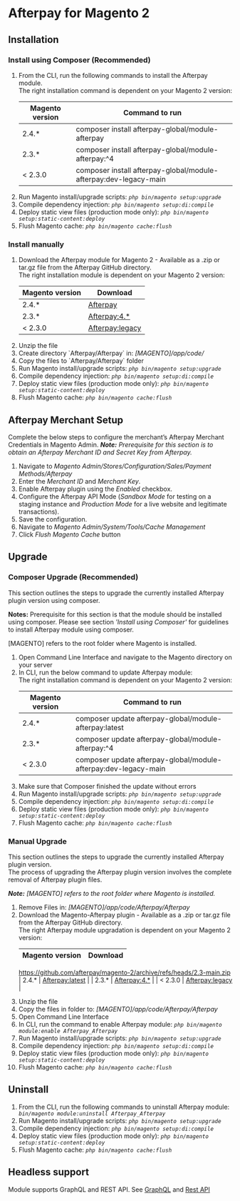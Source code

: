 # Afterpay for Magento 2

## Installation

### Install using Composer (Recommended)
<ol>
<li> From the CLI, run the following commands to install the Afterpay module. 
<br/>The right installation command is dependent on your Magento 2 version:

| Magento version | Command to run                                              |
|-----------------|-------------------------------------------------------------|
| 2.4.*           | composer install afterpay-global/module-afterpay            |
| 2.3.*           | composer install afterpay-global/module-afterpay:^4         |
| < 2.3.0         | composer install afterpay-global/module-afterpay:dev-legacy-main |
</li>
<li> Run Magento install/upgrade scripts: <code><em>php bin/magento setup:upgrade</em></code> </li>
<li> Compile dependency injection: <code><em>php bin/magento setup:di:compile</em></code> </li>
<li> Deploy static view files (production mode only): <code><em>php bin/magento setup:static-content:deploy</em></code> </li>
<li> Flush Magento cache: <code><em>php bin/magento cache:flush</em></code></li>
</ol>

### Install manually
<ol>
	<li> Download the Afterpay module for Magento 2 - Available as a .zip or tar.gz file from the Afterpay GitHub directory. 
   <br/>The right installation module is dependent on your Magento 2 version:

| Magento version | Download                                          |
   |-----------------|--------------------------------------------------------|
   | 2.4.*           | [Afterpay](https://github.com/afterpay/afterpay-magento-2/archive/refs/heads/main.zip) |
   | 2.3.*           | [Afterpay:4.*](https://github.com/afterpay/afterpay-magento-2/archive/refs/heads/2.3-main.zip)  |
   | < 2.3.0         | [Afterpay:legacy](https://github.com/afterpay/afterpay-magento-2/archive/refs/heads/legacy-main.zip) |
   </li>
<li> Unzip the file</li>
<li> Create directory `Afterpay/Afterpay` in: <em>[MAGENTO]/app/code/ </em> </li>
<li> Copy the files to `Afterpay/Afterpay` folder </li>
<li> Run Magento install/upgrade scripts: <code><em>php bin/magento setup:upgrade</em></code> </li>
<li> Compile dependency injection: <code><em>php bin/magento setup:di:compile</em></code> </li>
<li> Deploy static view files (production mode only): <code><em>php bin/magento setup:static-content:deploy</em></code> </li>
<li> Flush Magento cache: <code><em>php bin/magento cache:flush</em></code></li>
</ol>

## Afterpay Merchant Setup 
Complete the below steps to configure the merchant’s Afterpay Merchant Credentials in Magento Admin.
<em><strong>Note:</strong> Prerequisite for this section is to obtain an Afterpay Merchant ID and Secret Key from Afterpay.</em> 

<ol>
   <li> Navigate to <em>Magento Admin/Stores/Configuration/Sales/Payment Methods/Afterpay</em> </li>
	<li> Enter the <em>Merchant ID</em> and <em>Merchant Key</em>. </li>
	<li> Enable Afterpay plugin using the <em>Enabled</em> checkbox. </li>
	<li> Configure the Afterpay API Mode (<em>Sandbox Mode</em> for testing on a staging instance and <em>Production Mode</em> for a live website and legitimate transactions). </li>
	<li> Save the configuration. </li>
	<li> Navigate to <em>Magento Admin/System/Tools/Cache Management</em> </li>
    <li> Click <em>Flush Magento Cache</em> button</li>
</ol>

## Upgrade

### Composer Upgrade (Recommended)
<p> This section outlines the steps to upgrade the currently installed Afterpay plugin version using composer. </p>
<p> <strong>Notes:</strong> Prerequisite for this section is that the module should be installed using composer. Please see section <em>'Install using Composer'</em> for guidelines to install Afterpay module using composer.</p>
<p>[MAGENTO] refers to the root folder where Magento is installed. </p>

<ol>
	<li> Open Command Line Interface and navigate to the Magento directory on your server</li>
	<li> In CLI, run the below command to update Afterpay module:  
<br/>The right installation command is dependent on your Magento 2 version:

| Magento version | Command to run                                         |
|-----------------|--------------------------------------------------------|
| 2.4.*           | composer update afterpay-global/module-afterpay:latest |
| 2.3.*           | composer update afterpay-global/module-afterpay:^4 |
| < 2.3.0         | composer update afterpay-global/module-afterpay:dev-legacy-main |
 </li>
<li> Make sure that Composer finished the update without errors </li>
<li> Run Magento install/upgrade scripts: <code><em>php bin/magento setup:upgrade</em></code> </li>
<li> Compile dependency injection: <code><em>php bin/magento setup:di:compile</em></code> </li>
<li> Deploy static view files (production mode only): <code><em>php bin/magento setup:static-content:deploy</em></code> </li>
<li> Flush Magento cache: <code><em>php bin/magento cache:flush</em></code></li>
</ol>

### Manual Upgrade 
<p>This section outlines the steps to upgrade the currently installed Afterpay plugin version.<br/>
The process of upgrading the Afterpay plugin version involves the complete removal of Afterpay plugin files. <br/>
</p>
<em><strong>Note:</strong>  [MAGENTO] refers to the root folder where Magento is installed. </em>

<ol>
	<li> Remove Files in: <em>[MAGENTO]/app/code/Afterpay/Afterpay</em></li>
	<li> Download the Magento-Afterpay plugin - Available as a .zip or tar.gz file from the Afterpay GitHub directory. 
 <br/>The right Afterpay module upgradation is dependent on your Magento 2 version:

| Magento version | Download                                          |
   |-----------------|--------------------------------------------------------|
https://github.com/afterpay/magento-2/archive/refs/heads/2.3-main.zip
| 2.4.*           | [Afterpay:latest](https://github.com/afterpay/afterpay-magento-2/archive/refs/heads/main.zip) |
| 2.3.*           | [Afterpay:4.*](https://github.com/afterpay/afterpay-magento-2/archive/refs/heads/2.3-main.zip)  |
| < 2.3.0         | [Afterpay:legacy](https://github.com/afterpay/afterpay-magento-2/archive/refs/heads/legacy-main.zip) |
   </li>
	<li> Unzip the file </li>
	<li> Copy the files in folder to:  <em>[MAGENTO]/app/code/Afterpay/Afterpay</em> </li>
	<li> Open Command Line Interface </li>
	<li> In CLI, run the command to enable Afterpay module: <code><em>php bin/magento module:enable Afterpay_Afterpay</em></code> </li>
	<li> Run Magento install/upgrade scripts: <code><em>php bin/magento setup:upgrade</em></code> </li>
   <li> Compile dependency injection: <code><em>php bin/magento setup:di:compile</em></code> </li>
   <li> Deploy static view files (production mode only): <code><em>php bin/magento setup:static-content:deploy</em></code> </li>
   <li> Flush Magento cache: <code><em>php bin/magento cache:flush</em></code></li>
</ol>

## Uninstall

<ol>
<li> From the CLI, run the following commands to uninstall Afterpay module: <code><em> bin/magento module:uninstall Afterpay_Afterpay</em></code>
</li>
<li> Run Magento install/upgrade scripts: <code><em>php bin/magento setup:upgrade</em></code> </li>
   <li> Compile dependency injection: <code><em>php bin/magento setup:di:compile</em></code> </li>
   <li> Deploy static view files (production mode only): <code><em>php bin/magento setup:static-content:deploy</em></code> </li>
   <li> Flush Magento cache: <code><em>php bin/magento cache:flush</em></code></li>
</ol>

## Headless support

Module supports GraphQL and REST API. See [GraphQL](Docs/GraphQL.md) and [Rest API](Docs/RestAPI.md)
